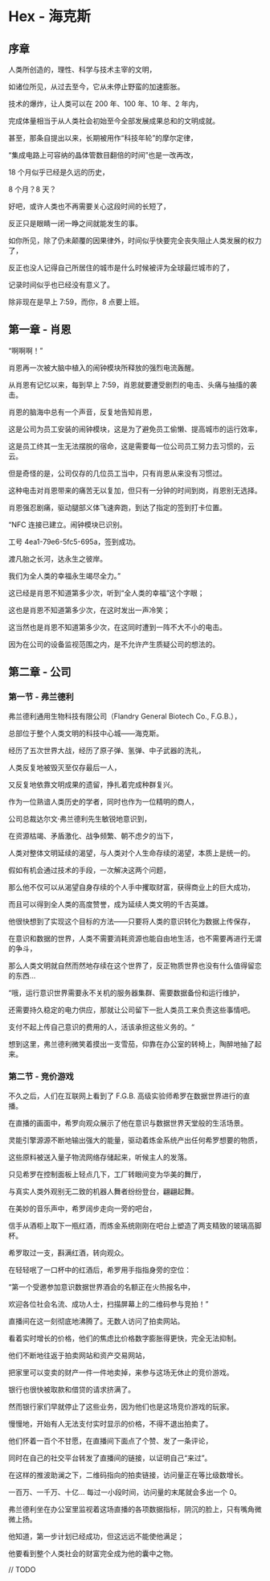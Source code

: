# Hex - 海克斯

## 序章

人类所创造的，理性、科学与技术主宰的文明，

如诸位所见，从过去至今，它从未停止野蛮的加速膨胀。

技术的爆炸，让人类可以在 200 年、100 年、10 年、2 年内，

完成体量相当于从人类社会初始至今全部发展成果总和的文明成就。

甚至，那条自提出以来，长期被用作“科技年轮”的摩尔定律，

“集成电路上可容纳的晶体管数目翻倍的时间”也是一改再改，

18 个月似乎已经是久远的历史，

8 个月？8 天？

好吧，或许人类也不再需要关心这段时间的长短了，

反正只是眼睛一闭一睁之间就能发生的事。

如你所见，除了仍未颠覆的因果律外，时间似乎快要完全丧失阻止人类发展的权力了，

反正也没人记得自己所居住的城市是什么时候被评为全球最烂城市的了，

记录时间似乎也已经没有意义了。

除非现在是早上 7:59，而你，8 点要上班。

## 第一章 - 肖恩

“啊啊啊！”

肖恩再一次被大脑中植入的闹钟模块所释放的强烈电流轰醒。

从肖恩有记忆以来，每到早上 7:59，肖恩就要遭受剧烈的电击、头痛与抽搐的袭击。

肖恩的脑海中总有一个声音，反复地告知肖恩，

这是公司为员工安装的闹钟模块，这是为了避免员工偷懒、提高城市的运行效率，

这是员工终其一生无法摆脱的宿命，这是需要每一位公司员工努力去习惯的，云云。

但是奇怪的是，公司仅存的几位员工当中，只有肖恩从来没有习惯过。

这种电击对肖恩带来的痛苦无以复加，但只有一分钟的时间到岗，肖恩别无选择。

肖恩强忍剧痛，驱动腿部义体飞速奔跑，到达了指定的签到打卡位置。

“NFC 连接已建立。闹钟模块已识别。

工号 4ea1-79e6-5fc5-695a，签到成功。

渡凡胎之长河，达永生之彼岸。

我们为全人类的幸福永生竭尽全力。”

这已经是肖恩不知道第多少次，听到“全人类的幸福”这个字眼；

这也是肖恩不知道第多少次，在这时发出一声冷笑；

这当然也是肖恩不知道第多少次，在这同时遭到一阵不大不小的电击。

因为在公司的设备监视范围之内，是不允许产生质疑公司的想法的。

## 第二章 - 公司

### 第一节 - 弗兰德利

弗兰德利通用生物科技有限公司（Flandry General Biotech Co., F.G.B.），

总部位于整个人类文明的科技中心城——海克斯。

经历了五次世界大战，经历了原子弹、氢弹、中子武器的洗礼，

人类反复地被毁灭至仅存最后一人，

又反复地依靠文明成果的遗留，挣扎着完成种群复兴。

作为一位熟谙人类历史的学者，同时也作为一位精明的商人，

公司总裁达尔文·弗兰德利先生敏锐地意识到，

在资源枯竭、矛盾激化、战争频繁、朝不虑夕的当下，

人类对整体文明延续的渴望，与人类对个人生命存续的渴望，本质上是统一的。

假如有机会通过技术的手段，一次解决这两个问题，

那么他不仅可以从渴望自身存续的个人手中攫取财富，获得商业上的巨大成功，

而且可以得到全人类的高度赞誉，成为延续人类文明的千古英雄。

他很快想到了实现这个目标的方法——只要将人类的意识转化为数据上传保存，

在意识和数据的世界，人类不需要消耗资源也能自由地生活，也不需要再进行无谓的争斗，

那么人类文明就自然而然地存续在这个世界了，反正物质世界也没有什么值得留恋的东西...

“哦，运行意识世界需要永不关机的服务器集群、需要数据备份和运行维护，

还需要持久稳定的电力供应，那就让公司留下一批人类员工来负责这些事情吧。

支付不起上传自己意识的费用的人，活该承担这些义务的。“

想到这里，弗兰德利微笑着摸出一支雪茄，仰靠在办公室的转椅上，陶醉地抽了起来。

### 第二节 - 竞价游戏

不久之后，人们在互联网上看到了 F.G.B. 高级实验师希罗在数据世界进行的直播。

在直播的画面中，希罗向观众展示了他在意识与数据世界天堂般的生活场景。

灵能引擎源源不断地输出强大的能量，驱动着炼金系统产出任何希罗想要的物质，

这些原料被送入量子物流网络存储起来，听候主人的发落。

只见希罗在控制面板上轻点几下，工厂转眼间变为华美的舞厅，

与真实人类外观别无二致的机器人舞者纷纷登台，翩翩起舞。

在美妙的音乐声中，希罗阔步走向一旁的吧台，

信手从酒柜上取下一瓶红酒，而炼金系统刚刚在吧台上塑造了两支精致的玻璃高脚杯。

希罗取过一支，斟满红酒，转向观众。

在轻轻呡了一口杯中的红酒后，希罗用手指指身旁的空位：

“第一个受邀参加意识数据世界酒会的名额正在火热报名中，

欢迎各位社会名流、成功人士，扫描屏幕上的二维码参与竞拍！”

直播间在这一刻彻底地沸腾了。无数人访问了拍卖网站。

看着实时增长的价格，他们的焦虑比价格数字膨胀得更快，完全无法抑制。

他们不断地往返于拍卖网站和资产交易网站，

把家里可以变卖的财产一件一件地卖掉，来参与这场无休止的竞价游戏。

银行也很快被取款和借贷的请求挤满了。

然而银行家们早就停止了这些业务，因为他们也是这场竞价游戏的玩家。

慢慢地，开始有人无法支付实时显示的价格，不得不退出拍卖了。

他们怀着一百个不甘愿，在直播间下面点了个赞、发了一条评论，

同时在自己的社交平台转发了直播间的链接，以证明自己“来过”。

在这样的推波助澜之下，二维码指向的拍卖链接，访问量正在等比级数增长。

一百万、一千万、十亿... 每过一小段时间，访问量的末尾就会多出一个 0。

弗兰德利坐在办公室里监视着这场直播的各项数据指标，阴沉的脸上，只有嘴角微微上扬。

他知道，第一步计划已经成功，但这远远不能使他满足；

他要看到整个人类社会的财富完全成为他的囊中之物。

// TODO
